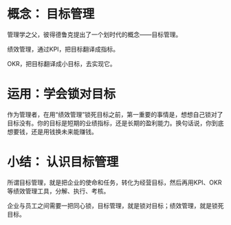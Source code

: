 # 概念： 目标管理

管理学之父，彼得德鲁克提出了一个划时代的概念——目标管理。

绩效管理，通过KPI，把目标翻译成指标。

OKR，把目标翻译成小目标，去实现它。

# 运用：学会锁对目标

作为管理者，在用“绩效管理”锁死目标之前，第一重要的事情是，想想自己锁对了目标没有。你的目标是短期的业绩指标，还是长期的盈利能力。换句话说，你到底想要钱，还是用钱换未来能赚钱。

# 小结： 认识目标管理

所谓目标管理，就是把企业的使命和任务，转化为经营目标，然后再用KPI、OKR等绩效管理工具，分解、执行、考核。

企业与员工之间需要一把同心锁，目标管理，就是锁对目标；绩效管理，就是锁死目标。


